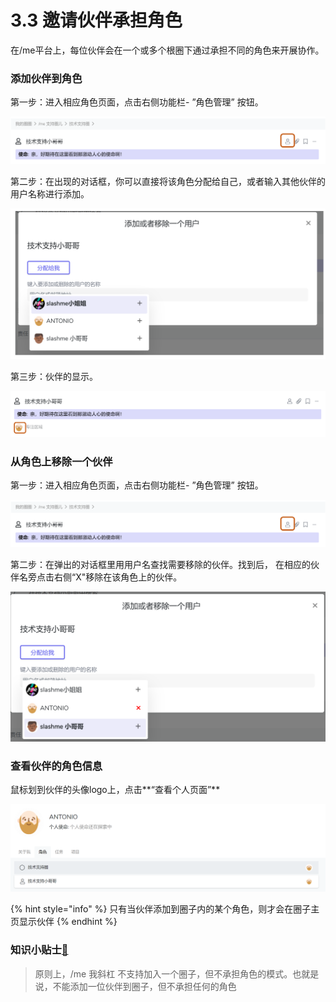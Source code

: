 # 3.3 邀请伙伴承担角色

在/me平台上，每位伙伴会在一个或多个根圈下通过承担不同的角色来开展协作。

### 添加伙伴到角色

第一步：进入相应角色页面，点击右侧功能栏- ”角色管理” 按钮。​

![&#x89D2;&#x8272;&#x7BA1;&#x7406;&#x6309;&#x94AE;](../.gitbook/assets/3-3-1.png)

第二步：在出现的对话框，你可以直接将该角色分配给自己，或者输入其他伙伴的用户名称进行添加。

![&#x6DFB;&#x52A0;/&#x79FB;&#x9664;&#x7528;&#x6237;&#x5BF9;&#x8BDD;&#x6846;](../.gitbook/assets/3-3-2.png)

第三步：伙伴的显示。

![&#x6DFB;&#x52A0;&#x597D;&#x540E;&#x7684;&#x4F19;&#x4F34;](../.gitbook/assets/3-3-3.png)

### 从角色上移除一个伙伴

第一步：进入相应角色页面，点击右侧功能栏- ”角色管理” 按钮。

![&#x89D2;&#x8272;&#x7BA1;&#x7406;&#x6309;&#x94AE;](../.gitbook/assets/3-3-4.png)

第二步：在弹出的对话框里用用户名查找需要移除的伙伴。找到后， 在相应的伙伴名旁点击右侧“X"移除在该角色上的伙伴。

![&#x79FB;&#x9664;&#x7528;&#x6237;](../.gitbook/assets/3-3-5.png)

### 查看伙伴的角色信息

鼠标划到伙伴的头像logo上，点击**“查看个人页面”**

![&#x4E2A;&#x4EBA;&#x89D2;&#x8272;&#x5217;&#x8868;](../.gitbook/assets/3-3-6.png)

{% hint style="info" %}
只有当伙伴添加到圈子内的某个角色，则才会在圈子主页显示伙伴
{% endhint %}

### 知识小贴士[📝](https://emojipedia.org/memo/)

> 原则上，/me 我斜杠 不支持加入一个圈子，但不承担角色的模式。也就是说，不能添加一位伙伴到圈子，但不承担任何的角色

